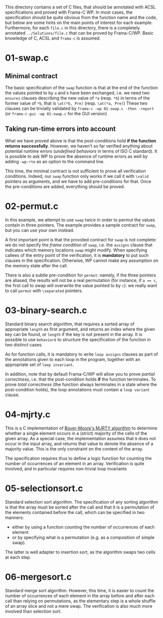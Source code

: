 This directory contains a set of C files, that should be annotated with ACSL
specifications and proved with Frama-C WP. In most cases, the specification
should be quite obvious from the function name and the code, but below are some
hints on the main points of interest for each example. Furthermore, for each
`file.c` in this directory, there is a completely annotated
`../Solutions/file.c` that can be proved by Frama-C/WP. Basic knowledge of
C, ACSL and `frama-c` is assumed.

# 01-swap.c

## Minimal contract

The basic specification of the `swap` function is that at the end of the
function the values pointed to by `a` and `b` have been exchanged, i.e. we
need two `ensures` clauses describing the new value of `*a` (resp. `*b`) in
terms of the former value of `*b`, that is `\at(*b, Pre)` (resp. `\at(*a, Pre)`)
These two clauses can be trivially validated by
`frama-c -wp 01-swap.c -then -report` (or `frama-c-gui -wp 01-swap.c` for
the GUI version)

## Taking run-time errors into account

What we have proved above is that the post-conditions hold **if the function
returns successfully**. However, we haven't so far verified anything about
potential runtime errors (_undefined behaviors_ in terms of ISO C standard).
It is possible to ask WP to prove the absence of runtime errors as well by
adding `-wp-rte` as an option to the command line.

This time, the minimal contract is not sufficient to prove all verification
conditions. Indeed, our `swap` function only works if we call it with `\valid`
pointers as arguments, and we have to add pre-conditions for that. Once
the pre-conditions are added, everything should be proved.

# 02-permut.c

In this example, we attempt to use `swap` twice in order to permut the
values contain in three pointers. The example provides a sample contract
for `swap`, but you can use your own instead.

A first important point is that the provided contract for `swap` is not
complete: we do not specify the _frame condition_ of `swap`, i.e. the
`assigns` clause that indicates which memory locations `swap` might modify.
When specifying callees of the entry point of the verification, it is
**mandatory** to put such clauses in the specification. Otherwise, WP cannot
make any assumption on the memory state after the call.

There is also a subtle pre-condition for `permut`: namely, if the three
pointers are aliased, the results will not be a real permutation (for instance,
if `a == c`, the first call to swap will overwrite the value pointed to by `c`):
we really want to call `permut` with `\separated` pointers.

# 03-binary-search.c

Standard binary search algorithm, that requires a sorted array
of appropriate `length` as first argument, and returns an index where the given
key can be found, or `length` if the key is not present in the array. It is
possible to use `behavior`s to structure the specification of the function in
two distinct cases.

As for function calls, it is mandatory to write `loop assigns` clauses as part
of the annotations given to each loop in the program, together with an
appropriate set of `loop invariant`.

In addition, note that by default Frama-C/WP will allow you to prove
_partial correctness_, i.e. that the post-condition holds **if** the
function terminates. To prove _total correctness_ (the function always
terminates in a state where the post-condition holds), the loop
annotations must contain a `loop variant` clause.

# 04-mjrty.c

This is a C implementation of [Boyer-Moore's MJRTY algorithm](https://en.wikipedia.org/wiki/Boyer%E2%80%93Moore_majority_vote_algorithm) to determine whether
a single element occurs in a (strict) majority of the cells of the given
array. As a special case, the implementation assumes that `0` does not occur
in the input array, and returns that value to denote the absence of a majority
value. This is the only constraint on the content of the array.

The specification requires thus to define a logic function for counting
the number of occurrences of an element in an array. Verification is quite
involved, and in particular requires non-trivial loop invariants

# 05-selectionsort.c

Standard selection sort algorithm. The specification of any sorting algorithm
is that the array must be sorted after the call and that it is a permutation
of the elements contained before the call, which can be specified in two
manners:
- either by using a function counting the number of occurrences of each element
- or by specifying what is a permutation (e.g. as a composition of simple
swap).

The latter is well adapter to insertion sort, as the algorithm swaps two cells
at each step.

# 06-mergesort.c

Standard merge sort algorithm. However, this time, it is easier to count
the number of occurrences of each element in the array before and after
each call than relying on permutations, as the elementary step is a whole
shuffle of an array slice and not a mere swap. The verification is also much
more involved than selection sort.
